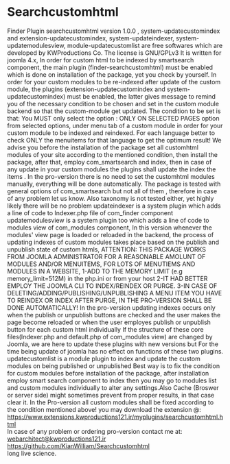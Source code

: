 # Searchcustomhtml
Finder Plugin searchcustomhtml version 1.0.0 , system-updatecustomindex and extension-updatecustomindex, 
system-updateindexer, system-updatemodulesview, module-updatecustomlist
are free softwares which are developed by KWProductions Co.
The license is GNU/GPLv3
It is written for joomla 4.x, 
In order for custom html to be indexed by smartsearch component, the main plugin (finder-searchcustomhtml) must be enabled
which is done on installation of the package, yet you check by yourself.
In order for your custom modules to be re-indexed after update of the custom module, the plugins 
(extension-updatecustomindex and system-updatecustomindex) must be enabled, the latter gives message to remind you of the necessary condition
to be chosen and set in the custom module backend so that the custom-module get updated. The condition to be set is that:
You MUST only select the option : ONLY ON SELECTED PAGES option from selected options, under menu tab of a custom module 
in order for your custom module to be indexed and reindexed. For each language better to check ONLY the menuitems
for that language to get the optimum result! We advise you before the installation of the package set all customhtml modules
of your site according to the mentioned condition, then install the package, after that, employ com_smartsearch and index,
then in case of any update in your custom modules the plugins shall update the index the items .
In the pro-version there is no need to set the customhtml modules manually, everything will be done automatically.
The package is tested with general options of com_smartsearch but not all of them , therefore in case of any problem let us know.
Also taxonomy is not tested either, yet highly likely there will be no problem
updateindexer is a system plugin which adds a line of code to Indexer.php file of com_finder component
updatemodulesview is a system plugin too which adds a line of code to modules view of com_modules component,
In this version whenever the modules' view page is loaded or reloaded in the backend, the process of updating indexes of custom modules
 takes place based on the publish and unpublish state of custom htmls,
 ATTENTION:  THIS PACKAGE WORKS FROM JOOMLA ADMINISTRATOR FOR A REASONABLE AMOLUNT OF MODULES AND/OR MENUITEMS, FOR LOTS OF 
 MENUTIEMS AND MODULES IN A WEBSITE, 1-ADD TO THE MEMORY LIMIT (e.g memory_limit=512M) in the php.ini or from your host 2-IT HAD BETTER 
 EMPLOY THE JOOMLA CLI TO INDEX/REINDEX OR PURGE. 3-IN CASE OF DELETING/ADDING/PUBLISHING/UNPUBLISHING A MENU ITEM YOU HAVE TO REINDEX OR INDEX AFTER PURGE, IN THE PRO-VERSION SHALL BE DONE AUTOMATICALLY!
In the pro-version updating indexes occurs only when the publish or unpublish buttons are checked and the user makes the page 
become reloaded or when the user employes publish or unpublish button for each custom html individually
If the structure of these core files(Indexer.php and default.php of com_modules view) are changed by Joomla,
we are here to update these plugins with new versions but
For the time being update of joomla has no effect on functions of these two plugins.
updatecustomlist is a module plugin to index and update the custom modules on being published or unpublished 
Best way is to fix the condition for custom modules before installation of the package, after
installation employ smart search component to index then you may go to modules list and custom modules individually to alter
any settings.Also Cache (Broswer or server side) might sometimes prevent from proper results, in that case clear it.
In the Pro-version all custom modules shall be fixed according to the condition mentioned above!
you may download the extension @:
https://www.extensions.kwproductions121.ir/myplugins/searchcustomhtml.html<br />
In case of any problem or ordering pro-version contact me at:
webarchitect@kwproductions121.ir<br />
https://github.com/KianWilliam/Searchcustomhtml <br />
long live science.
